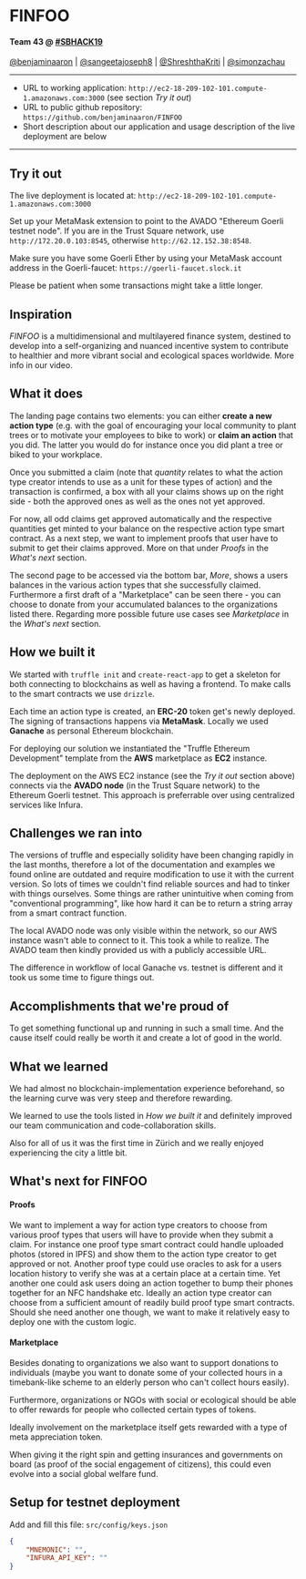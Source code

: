 # FINFOO

#### Team 43 @ [#SBHACK19](https://hackathon.trustsquare.ch/)
[@benjaminaaron](https://github.com/benjaminaaron) |  [@sangeetajoseph8](https://github.com/sangeetajoseph8) | [@ShreshthaKriti](https://github.com/ShreshthaKriti) | [@simonzachau](https://github.com/simonzachau)

---
- URL to working application: `http://ec2-18-209-102-101.compute-1.amazonaws.com:3000` (see section *Try it out*)
- URL to public github repository: `https://github.com/benjaminaaron/FINFOO`
- Short description about our application and usage description of the live deployment are below
---

## Try it out

The live deployment is located at:
`http://ec2-18-209-102-101.compute-1.amazonaws.com:3000`

Set up your MetaMask extension to point to the AVADO "Ethereum Goerli testnet node". If you are in the Trust Square network, use `http://172.20.0.103:8545`, otherwise `http://62.12.152.38:8548`.

Make sure you have some Goerli Ether by using your MetaMask account address in the Goerli-faucet: `https://goerli-faucet.slock.it`

Please be patient when some transactions might take a little longer.

## Inspiration

*FINFOO* is a multidimensional and multilayered finance system, destined to develop into a self-organizing and nuanced incentive system to contribute to healthier and more vibrant social and ecological spaces worldwide. More info in our video.

## What it does

The landing page contains two elements: you can either **create a new action type** (e.g. with the goal of encouraging your local community to plant trees or to motivate your employees to bike to work) or **claim an action** that you did. The latter you would do for instance once you did plant a tree or biked to your workplace.

Once you submitted a claim (note that *quantity* relates to what the action type creator intends to use as a unit for these types of action) and the transaction is confirmed, a box with all your claims shows up on the right side - both the approved ones as well as the ones not yet approved.

For now, all odd claims get approved automatically and the respective quantities get minted to your balance on the respective action type smart contract. As a next step, we want to implement proofs that user have to submit to get their claims approved. More on that under *Proofs* in the *What's next* section.

The second page to be accessed via the bottom bar, *More*, shows a users balances in the various action types that she successfully claimed. Furthermore a first draft of a "Marketplace" can be seen there - you can choose to donate from your accumulated balances to the organizations listed there. Regarding more possible future use cases see *Marketplace* in the *What's next* section.

## How we built it

We started with `truffle init` and `create-react-app` to get a skeleton for both connecting to blockchains as well as having a frontend. To make calls to the smart contracts we use `drizzle`.

Each time an action type is created, an **ERC-20** token get's newly deployed. The signing of transactions happens via **MetaMask**. Locally we used **Ganache** as personal Ethereum blockchain.

For deploying our solution we instantiated the "Truffle Ethereum Development" template from the **AWS** marketplace as **EC2** instance.

The deployment on the AWS EC2 instance (see the *Try it out* section above) connects via the **AVADO node** (in the Trust Square network) to the Ethereum Goerli testnet. This approach is preferrable over using centralized services like Infura.

## Challenges we ran into

The versions of truffle and especially solidity have been changing rapidly in the last months, therefore a lot of the documentation and examples we found online are outdated and require modification to use it with the current version. So lots of times we couldn't find reliable sources and had to tinker with things ourselves. Some things are rather unintuitive when coming from "conventional programming", like how hard it can be to return a string array from a smart contract function.

The local AVADO node was only visible within the network, so our AWS instance wasn't able to connect to it. This took a while to realize. The AVADO team then kindly provided us with a publicly accessible URL.

The difference in workflow of local Ganache vs. testnet is different and it took us some time to figure things out.

## Accomplishments that we're proud of

To get something functional up and running in such a small time. And the cause itself could really be worth it and create a lot of good in the world.
 
## What we learned

We had almost no blockchain-implementation experience beforehand, so the learning curve was very steep and therefore rewarding.

We learned to use the tools listed in *How we built it* and definitely improved our team communication and code-collaboration skills.

Also for all of us it was the first time in Zürich and we really enjoyed experiencing the city a little bit.

## What's next for FINFOO

#### Proofs
We want to implement a way for action type creators to choose from various proof types that users will have to provide when they submit a claim. For instance one proof type smart contract could handle uploaded photos (stored in IPFS) and show them to the action type creator to get approved or not. Another proof type could use oracles to ask for a users location history to verify she was at a certain place at a certain time. Yet another one could ask users doing an action together to bump their phones together for an NFC handshake etc. Ideally an action type creator can choose from a sufficient amount of readily build proof type smart contracts. Should she need another one though, we want to make it relatively easy to deploy one with the custom logic.

#### Marketplace
Besides donating to organizations we also want to support donations to individuals (maybe you want to donate some of your collected hours in a timebank-like scheme to an elderly person who can't collect hours easily). 

Furthermore, organizations or NGOs with social or ecological should be able to offer rewards for people who collected certain types of tokens.

Ideally involvement on the marketplace itself gets rewarded with a type of meta appreciation token.

When giving it the right spin and getting insurances and governments on board (as proof of the social engagement of citizens), this could even evolve into a social global welfare fund.

## Setup for testnet deployment

Add and fill this file: `src/config/keys.json`
```json
{
    "MNEMONIC": "",
    "INFURA_API_KEY": ""
}
```